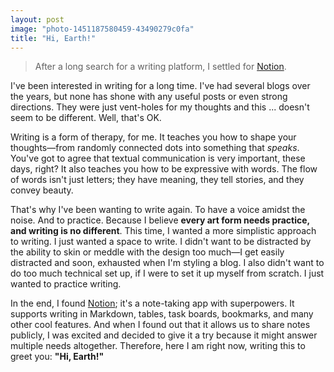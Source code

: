 ```yaml
---
layout: post
image: "photo-1451187580459-43490279c0fa"
title: "Hi, Earth!"
---
```


> After a long search for a writing platform, I settled for [Notion](https://www.notion.so/?r=a151c76084b5441da81f7cd01096149a).

I've been interested in writing for a long time. I've had several blogs over the years, but none has shone with any useful posts or even strong directions. They were just vent-holes for my thoughts and this ... doesn't seem to be different. Well, that's OK.

Writing is a form of therapy, for me. It teaches you how to shape your thoughts—from randomly connected dots into something that *speaks*. You've got to agree that textual communication is very important, these days, right? It also teaches you how to be expressive with words. The flow of words isn't just letters; they have meaning, they tell stories, and they convey beauty.

That's why I've been wanting to write again. To have a voice amidst the noise. And to practice. Because I believe **every art form needs practice, and writing is no different**. This time, I wanted a more simplistic approach to writing. I just wanted a space to write. I didn't want to be distracted by the ability to skin or meddle with the design too much—I get easily distracted and soon, exhausted when I'm styling a blog. I also didn't want to do too much technical set up, if I were to set it up myself from scratch. I just wanted to practice writing.

In the end, I found [Notion](https://www.notion.so/?r=a151c76084b5441da81f7cd01096149a); it's a note-taking app with superpowers. It supports writing in Markdown, tables, task boards, bookmarks, and many other cool features. And when I found out that it allows us to share notes publicly, I was excited and decided to give it a try because it might answer multiple needs altogether. Therefore, here I am right now, writing this to greet you: **"Hi, Earth!"**
